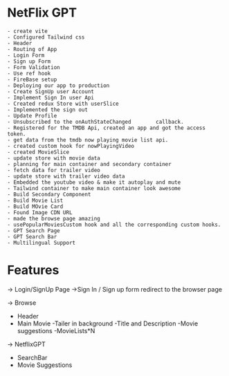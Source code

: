 # NetFlix GPT
    - create vite
    - Configured Tailwind css
    - Header
    - Routing of App
    - Login Form
    - Sign up Form
    - Form Validation
    - Use ref hook
    - FireBase setup
    - Deploying our app to production
    - Create SignUp user Account
    - Implement Sign In user Api
    - Created redux Store with userSlice
    - Implemented the sign out 
    - Update Profile
    - Unsubscribed to the onAuthStateChanged        callback.
    - Registered for the TMDB Api, created an app and got the access token.
    - get data from the tmdb now playing movie list api.
    - created custom hook for nowPlayingVideo
    - created MovieSlice
    - update store with movie data
    - planning for main container and secondary container
    - fetch data for trailer video
    - update store with trailer video data
    - Embedded the youtube video & make it autoplay and mute
    - Tailwind container to make main container look awesome
    - Build Secondary Component 
    - Build Movie List
    - Build MOvie Card
    - Found Image CDN URL
    - made the browse page amazing
    - usePopularMoviesCustom hook and all the corresponding custom hooks.
    - GPT Search Page
    - GPT Search Bar
    - Multilingual Support
    

    

# Features

-> Login/SignUp Page
    ->Sign In / Sign up form
    redirect to the browser page

-> Browse
   - Header
   - Main Movie
          -Tailer in background
          -Title and Description
          -Movie suggestions
                 -MovieLists*N

-> NetflixGPT
   -  SearchBar
   -  Movie Suggestions


